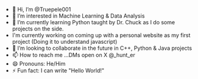 - 👋 Hi, I’m @Truepele001
- 👀 I’m interested in Machine Learning & Data Analysis
- 🌱 I’m currently learning Python taught by Dr. Chuck as I do some projects on the side. 
- I'm currently working on coming up with a personal website as my first project (Doing it to understand javascript)
- 💞️ I’m looking to collaborate in the future in C++, Python & Java projects
- 📫 How to reach me ...DMs open on X @_hunt_er
- 😄 Pronouns: He/Him
- ⚡ Fun fact: I can write "Hello World!"

<!---
Truepele001/Truepele001 is a ✨ special ✨ repository because its `README.md` (this file) appears on your GitHub profile.
You can click the Preview link to take a look at your changes.
--->
